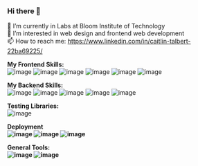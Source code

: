 ### Hi there 👋

<!--
**CaitlinTalbert/caitlintalbert** is a ✨ _special_ ✨ repository because its `README.md` (this file) appears on your GitHub profile.

Here are some ideas to get you started:

- 🔭 I’m currently working on ...
- 🌱 I’m currently learning ...
- 👯 I’m looking to collaborate on ...
- 🤔 I’m looking for help with ...
- 💬 Ask me about ...
- 📫 How to reach me: ...
- 😄 Pronouns: ...
- ⚡ Fun fact: ...
-->
🌱 I’m currently in Labs at Bloom Institute of Technology<br>
🔭 I’m interested in web design and frontend web development <br>
📫 How to reach me: https://www.linkedin.com/in/caitlin-talbert-22ba69225/ <br> 

<b>My Frontend Skills:</b> <br>
![image](https://user-images.githubusercontent.com/92820628/168893842-66f1a7c6-5c43-4687-878c-d974380c0944.png)
![image](https://user-images.githubusercontent.com/92820628/168893855-5b338ec0-b180-46eb-8544-1bf7d3c34586.png)
![image](https://user-images.githubusercontent.com/92820628/168893812-e1ef6ed9-b59f-4a76-abe4-be42c9bf3c93.png)
![image](https://user-images.githubusercontent.com/92820628/168893049-7655ab5c-7667-4f3a-bc89-7dc9c18c2433.png) 
![image](https://user-images.githubusercontent.com/92820628/168893138-619ebdd6-3846-49c6-a252-ad844f9a681c.png)
![image](https://user-images.githubusercontent.com/92820628/168893171-b51d602d-792f-492e-9cb6-5f979edb081b.png) 

<b>My Backend Skills:</b> <br>
![image](https://user-images.githubusercontent.com/92820628/168893304-ef370982-cc19-4def-aa90-53f5552f1190.png)
![image](https://user-images.githubusercontent.com/92820628/168893325-0622fd15-74ba-4ff9-8c87-1d0785cdf93b.png)
![image](https://user-images.githubusercontent.com/92820628/168893351-5811ddf7-1b1d-4681-a137-894c777319b2.png)
![image](https://user-images.githubusercontent.com/92820628/168893373-03a0752e-2ac3-442f-95f7-2aa360dc0e39.png)
![image](https://user-images.githubusercontent.com/92820628/168894379-87d6bdc8-43a4-4909-82f0-18aa7b5a6767.png)

<b>Testing Libraries: </b> <br>
![image](https://user-images.githubusercontent.com/92820628/168894003-1e3dfd72-e7eb-4572-ae24-9db4797727ef.png)

<b>Deployment<b><br>
![image](https://user-images.githubusercontent.com/92820628/168894152-9fdeb63b-5414-483f-87c4-a42a2ed473a5.png)
![image](https://user-images.githubusercontent.com/92820628/168894240-eb51e25f-5cfd-49b6-bd51-dcb314409f66.png)
![image](https://user-images.githubusercontent.com/92820628/168894275-ff7f9b37-6a67-4455-95c8-a8edaa956dd1.png)
  
<b>General Tools:</b> <br>
![image](https://user-images.githubusercontent.com/92820628/168893425-553035ba-ff82-4a47-9551-05ead30208c8.png)
![image](https://user-images.githubusercontent.com/92820628/168893446-c42197e5-e5aa-4c21-9518-795a6ee4ee7e.png)    
    
